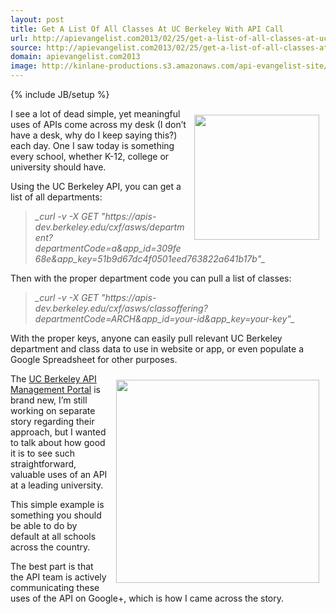 ```yaml
---
layout: post
title: Get A List Of All Classes At UC Berkeley With API Call
url: http://apievangelist.com2013/02/25/get-a-list-of-all-classes-at-uc-berkeley-with-api-call/
source: http://apievangelist.com2013/02/25/get-a-list-of-all-classes-at-uc-berkeley-with-api-call/
domain: apievangelist.com2013
image: http://kinlane-productions.s3.amazonaws.com/api-evangelist-site/blog/berkeley-api-central.png
---
```

{% include JB/setup %}
<p><a href="https://developer.berkeley.edu/" target="_blank"><img style="padding: 10px;" src="https://s3.amazonaws.com/kinlane-productions/api-evangelist/university/uc-berkeley/berkeley-api-central.png" alt="" width="200" align="right" /></a></p>
<p>I see a lot of dead simple, yet meaningful uses of APIs come across my desk (I don&rsquo;t have a desk, why do I keep saying this?) each day.  One I saw today is something every school, whether K-12, college or university should have.</p>
<p>Using the UC Berkeley API, you can get a list of all departments:</p>
<blockquote><em>_curl -v -X GET "https://apis-dev.berkeley.edu/cxf/asws/department?departmentCode=a&amp;app_id=309fe68e&amp;app_key=51b9d67dc4f0501eed763822a641b17b"_</em></blockquote>
<p>Then with the proper department code you can pull a list of classes:</p>
<blockquote><em>_curl -v -X GET "https://apis-dev.berkeley.edu/cxf/asws/classoffering?departmentCode=ARCH&amp;app_id=your-id&amp;app_key=your-key"_</em></blockquote>
<p>With the proper keys, anyone can easily pull relevant UC Berkeley department and class data to use in website or app, or even populate a Google Spreadsheet for other purposes.</p>
<p><a href="https://developer.berkeley.edu/" target="_blank"><img style="padding: 10px;" src="https://s3.amazonaws.com/kinlane-productions/api-evangelist/university/uc-berkeley/uc-berkeley-get-classes.jpg" alt="" width="325" align="right" /></a></p>
<p>The <a title="UC Berkeley API Management" href="https://developer.berkeley.edu/">UC Berkeley API Management Portal</a> is brand new, I&rsquo;m still working on separate story regarding their approach, but I wanted to talk about how good it is to see such straightforward, valuable uses of an API at a leading university.</p>
<p>This simple example is something you should be able to do by default at all schools across the country.</p>
<p>The best part is that the API team is actively communicating these uses of the API on Google+, which is how I came across the story.</p>
